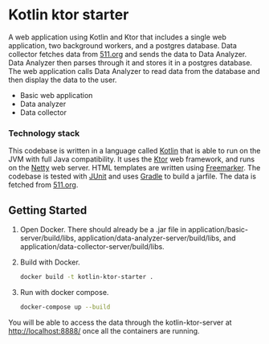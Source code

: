 # Kotlin ktor starter

A web application using Kotlin and Ktor that includes a single web application, two background workers, and a postgres database. Data collector fetches data from [511.org](https://511.org/) and sends the data to Data Analyzer. Data Analyzer then parses through it and stores it in a postgres database. The web application calls Data Analyzer to read data from the database and then display the data to the user.

* Basic web application
* Data analyzer
* Data collector

### Technology stack

This codebase is written in a language called [Kotlin](https://kotlinlang.org) that is able to run on the JVM with full
Java compatibility.
It uses the [Ktor](https://ktor.io) web framework, and runs on the [Netty](https://netty.io/) web server.
HTML templates are written using [Freemarker](https://freemarker.apache.org).
The codebase is tested with [JUnit](https://junit.org/) and uses [Gradle](https://gradle.org) to build a jarfile.
The data is fetched from [511.org](https://511.org/).

## Getting Started

1. Open Docker. There should already be a .jar file in application/basic-server/build/libs, application/data-analyzer-server/build/libs, and application/data-collector-server/build/libs.

1. Build with Docker.

    ```bash
    docker build -t kotlin-ktor-starter .
    ```

1.  Run with docker compose.

    ```bash
    docker-compose up --build
    ```

You will be able to access the data through the kotlin-ktor-server at [http://localhost:8888/](http://localhost:8888/) once all the containers are running.